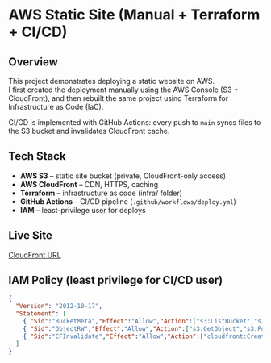 # AWS Static Site (Manual + Terraform + CI/CD)

## Overview
This project demonstrates deploying a static website on AWS.  
I first created the deployment manually using the AWS Console (S3 + CloudFront), and then rebuilt the same project using Terraform for Infrastructure as Code (IaC).  

CI/CD is implemented with GitHub Actions: every push to `main` syncs files to the S3 bucket and invalidates CloudFront cache.

## Tech Stack
- **AWS S3** – static site bucket (private, CloudFront-only access)
- **AWS CloudFront** – CDN, HTTPS, caching
- **Terraform** – infrastructure as code (infra/ folder)
- **GitHub Actions** – CI/CD pipeline (`.github/workflows/deploy.yml`)
- **IAM** – least-privilege user for deploys

## Live Site
[CloudFront URL](https://[YOUR_CF_URL_HERE](https://d8js3zbzg9e1p.cloudfront.net/))

## IAM Policy (least privilege for CI/CD user)
```json
{
  "Version": "2012-10-17",
  "Statement": [
    { "Sid":"BucketMeta","Effect":"Allow","Action":["s3:ListBucket","s3:GetBucketLocation"],"Resource":"arn:aws:s3:::soni-static-site-tf" },
    { "Sid":"ObjectRW","Effect":"Allow","Action":["s3:GetObject","s3:PutObject","s3:DeleteObject"],"Resource":"arn:aws:s3:::soni-static-site-tf/*" },
    { "Sid":"CFInvalidate","Effect":"Allow","Action":["cloudfront:CreateInvalidation"],"Resource":"*" }
  ]
}
